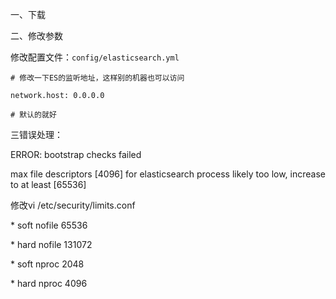 一、下载

二、修改参数

修改配置文件：`config/elasticsearch.yml`

```
# 修改一下ES的监听地址，这样别的机器也可以访问
```

`network.host: 0.0.0.0`

```
# 默认的就好
```

三错误处理：

ERROR: bootstrap checks failed

max file descriptors \[4096\] for elasticsearch process likely too low, increase to at least \[65536\]

修改vi /etc/security/limits.conf

\* soft nofile 65536

\* hard nofile 131072

\* soft nproc 2048

\* hard nproc 4096

